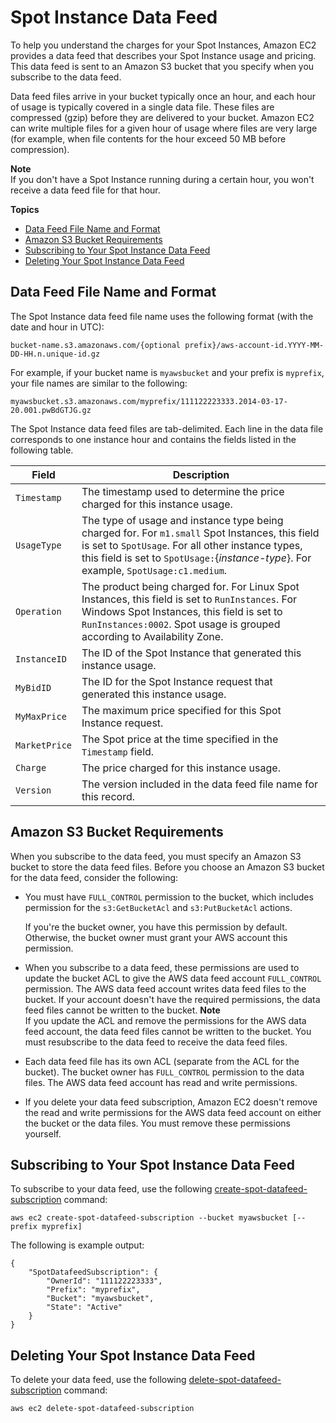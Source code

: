 # Spot Instance Data Feed<a name="spot-data-feeds"></a>

To help you understand the charges for your Spot Instances, Amazon EC2 provides a data feed that describes your Spot Instance usage and pricing\. This data feed is sent to an Amazon S3 bucket that you specify when you subscribe to the data feed\.

Data feed files arrive in your bucket typically once an hour, and each hour of usage is typically covered in a single data file\. These files are compressed \(gzip\) before they are delivered to your bucket\. Amazon EC2 can write multiple files for a given hour of usage where files are very large \(for example, when file contents for the hour exceed 50 MB before compression\)\.

**Note**  
If you don't have a Spot Instance running during a certain hour, you won't receive a data feed file for that hour\.

**Topics**
+ [Data Feed File Name and Format](#using-spot-instances-format)
+ [Amazon S3 Bucket Requirements](#using-spot-instances-dfs3)
+ [Subscribing to Your Spot Instance Data Feed](#using-spot-instances-datafeed-all)
+ [Deleting Your Spot Instance Data Feed](#using-spot-instances-datafeed-delete)

## Data Feed File Name and Format<a name="using-spot-instances-format"></a>

The Spot Instance data feed file name uses the following format \(with the date and hour in UTC\): 

```
bucket-name.s3.amazonaws.com/{optional prefix}/aws-account-id.YYYY-MM-DD-HH.n.unique-id.gz
```

For example, if your bucket name is `myawsbucket` and your prefix is `myprefix`, your file names are similar to the following:

```
myawsbucket.s3.amazonaws.com/myprefix/111122223333.2014-03-17-20.001.pwBdGTJG.gz
```

The Spot Instance data feed files are tab\-delimited\. Each line in the data file corresponds to one instance hour and contains the fields listed in the following table\.


|  Field  |  Description  | 
| --- | --- | 
|   `Timestamp`   |  The timestamp used to determine the price charged for this instance usage\.  | 
|   `UsageType`   |  The type of usage and instance type being charged for\. For `m1.small` Spot Instances, this field is set to `SpotUsage`\. For all other instance types, this field is set to `SpotUsage:`\{*instance\-type*\}\. For example, `SpotUsage:c1.medium`\.  | 
|   `Operation`   |  The product being charged for\. For Linux Spot Instances, this field is set to `RunInstances`\. For Windows Spot Instances, this field is set to `RunInstances:0002`\. Spot usage is grouped according to Availability Zone\.  | 
|   `InstanceID`   |  The ID of the Spot Instance that generated this instance usage\.  | 
|   `MyBidID`   |  The ID for the Spot Instance request that generated this instance usage\.  | 
|   `MyMaxPrice`   |  The maximum price specified for this Spot Instance request\.  | 
|   `MarketPrice`   |  The Spot price at the time specified in the `Timestamp` field\.  | 
|   `Charge`   |  The price charged for this instance usage\.  | 
|   `Version`   |  The version included in the data feed file name for this record\.  | 

## Amazon S3 Bucket Requirements<a name="using-spot-instances-dfs3"></a>

When you subscribe to the data feed, you must specify an Amazon S3 bucket to store the data feed files\. Before you choose an Amazon S3 bucket for the data feed, consider the following:
+ You must have `FULL_CONTROL` permission to the bucket, which includes permission for the `s3:GetBucketAcl` and `s3:PutBucketAcl` actions\.

  If you're the bucket owner, you have this permission by default\. Otherwise, the bucket owner must grant your AWS account this permission\.
+ When you subscribe to a data feed, these permissions are used to update the bucket ACL to give the AWS data feed account `FULL_CONTROL` permission\. The AWS data feed account writes data feed files to the bucket\. If your account doesn't have the required permissions, the data feed files cannot be written to the bucket\.
**Note**  
If you update the ACL and remove the permissions for the AWS data feed account, the data feed files cannot be written to the bucket\. You must resubscribe to the data feed to receive the data feed files\.
+ Each data feed file has its own ACL \(separate from the ACL for the bucket\)\. The bucket owner has `FULL_CONTROL` permission to the data files\. The AWS data feed account has read and write permissions\.
+ If you delete your data feed subscription, Amazon EC2 doesn't remove the read and write permissions for the AWS data feed account on either the bucket or the data files\. You must remove these permissions yourself\.

## Subscribing to Your Spot Instance Data Feed<a name="using-spot-instances-datafeed-all"></a>

To subscribe to your data feed, use the following [create\-spot\-datafeed\-subscription](http://docs.aws.amazon.com/cli/latest/reference/ec2/create-spot-datafeed-subscription.html) command:

```
aws ec2 create-spot-datafeed-subscription --bucket myawsbucket [--prefix myprefix]
```

The following is example output:

```
{
    "SpotDatafeedSubscription": {
        "OwnerId": "111122223333",
        "Prefix": "myprefix",
        "Bucket": "myawsbucket",
        "State": "Active"
    }
}
```

## Deleting Your Spot Instance Data Feed<a name="using-spot-instances-datafeed-delete"></a>

To delete your data feed, use the following [delete\-spot\-datafeed\-subscription](http://docs.aws.amazon.com/cli/latest/reference/ec2/delete-spot-datafeed-subscription.html) command:

```
aws ec2 delete-spot-datafeed-subscription
```